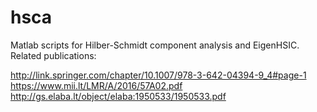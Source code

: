 # hsca

Matlab scripts for Hilber-Schmidt component analysis and EigenHSIC.
Related publications:

http://link.springer.com/chapter/10.1007/978-3-642-04394-9_4#page-1
https://www.mii.lt/LMR/A/2016/57A02.pdf
http://gs.elaba.lt/object/elaba:1950533/1950533.pdf


